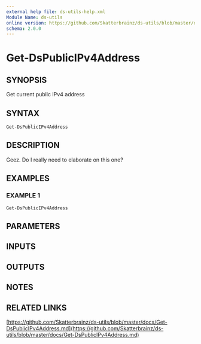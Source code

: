 ```yaml
---
external help file: ds-utils-help.xml
Module Name: ds-utils
online version: https://github.com/Skatterbrainz/ds-utils/blob/master/docs/Get-DsPublicIPv4Address.md
schema: 2.0.0
---
```


# Get-DsPublicIPv4Address

## SYNOPSIS
Get current public IPv4 address

## SYNTAX

```
Get-DsPublicIPv4Address
```

## DESCRIPTION
Geez.
Do I really need to elaborate on this one?

## EXAMPLES

### EXAMPLE 1
```
Get-DsPublicIPv4Address
```

## PARAMETERS

## INPUTS

## OUTPUTS

## NOTES

## RELATED LINKS

[https://github.com/Skatterbrainz/ds-utils/blob/master/docs/Get-DsPublicIPv4Address.md](https://github.com/Skatterbrainz/ds-utils/blob/master/docs/Get-DsPublicIPv4Address.md)

